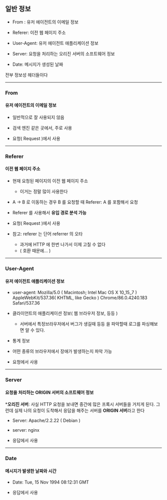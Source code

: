 ## 일반 정보

- From : 유저 에이전트의 이메일 정보


- Referer: 이전 웹 페이지 주소


- User-Agent: 유저 에이전트 애플리케이션 정보


- Server: 요청을 처리하는 오리진 서버의 소프트웨어 정보


- Date: 메시지가 생성된 날짜

전부 정보성 헤더들이다

---

### From
#### 유저 에이전트의 이메일 정보

- 일반적으로 잘 사용되지 않음


- 검색 엔진 같은 곳에서, 주로 사용


- 요청( Request )에서 사용

---

### Referer
#### 이전 웹 페이지 주소

- 현재 요청된 페이지의 이전 웹 페이지 주소
  - 이거는 정말 많이 사용한다


- A -> B 로 이동하는 경우 B 를 요청할 때 Referer: A 를 포함해서 요청


- Referer 를 사용해서 **유입 경로 분석 가능**


- 요청( Request )에서 사용


- 참고: referer 는 단어 referrer 의 오타
  - 과거에 HTTP 에 한번 나가서 이제 고칠 수 없다
  - ( 호환 때문에... )

---

### User-Agent
#### 유저 에이전트 애플리케이션 정보

- user-agent: Mozilla/5.0 ( Macintosh; Intel Mac OS X 10_15_7 ) AppleWebKit/537.36( KHTML, like Gecko ) Chrome/86.0.4240.183 Safari/537.36


- 클라이언트의 애플리케이션 정보( 웹 브라우저 정보, 등등 )
  - 서버에서 특정브라우저에서 버그가 생길때 등등 을 파악할때 로그를 파싱해보면 알 수 있다.


- 통계 정보


- 어떤 종류의 브라우저에서 장애가 발생하는지 파악 가능


- 요청에서 사용

---

### Server
#### 요청을 처리하는 ORIGIN 서버의 소프트웨어 정보

***오리진 서버**: 사실 HTTP 요청을 보내면 중간에 많은 프록시 서버들을 거치게 된다.
그런데 실제 나의 요청이 도착해서 응답을 해주는 서버를 **ORIGIN 서버**라고 한다

- Server: Apache/2.2.22 ( Debian )


- server: nginx


- 응답에서 사용

---

### Date
#### 메시지가 발생한 날짜와 시간

- Date: Tue, 15 Nov 1994 08:12:31 GMT


- 응답에서 사용